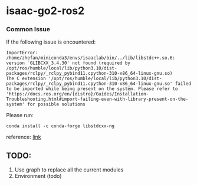 # isaac-go2-ros2

### Common Issue
If the following issue is encountered:
```
ImportError: /home/zhefan/miniconda3/envs/isaaclab/bin/../lib/libstdc++.so.6: version `GLIBCXX_3.4.30' not found (required by /opt/ros/humble/local/lib/python3.10/dist-packages/rclpy/_rclpy_pybind11.cpython-310-x86_64-linux-gnu.so)
The C extension '/opt/ros/humble/local/lib/python3.10/dist-packages/rclpy/_rclpy_pybind11.cpython-310-x86_64-linux-gnu.so' failed to be imported while being present on the system. Please refer to 'https://docs.ros.org/en/{distro}/Guides/Installation-Troubleshooting.html#import-failing-even-with-library-present-on-the-system' for possible solutions
```
Please run: 
```
conda install -c conda-forge libstdcxx-ng
```
reference: [link](https://stackoverflow.com/questions/58424974/anaconda-importerror-usr-lib64-libstdc-so-6-version-glibcxx-3-4-21-not-fo)


## TODO:
1. Use graph to replace all the current modules
4. Environment (todo)